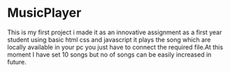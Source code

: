 # MusicPlayer
This is my first project i made it as an innovative assignment as a first year student using basic html css and javascript it plays the song which are locally available in your pc you just have to connect the required file.At this moment I have set 10 songs but no of songs can be easily increased in future.
